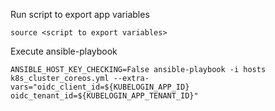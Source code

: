 Run script to export app variables
```
source <script to export variables>
```
Execute ansible-playbook
```
ANSIBLE_HOST_KEY_CHECKING=False ansible-playbook -i hosts k8s_cluster_coreos.yml --extra-vars="oidc_client_id=${KUBELOGIN_APP_ID} oidc_tenant_id=${KUBELOGIN_APP_TENANT_ID}"
```